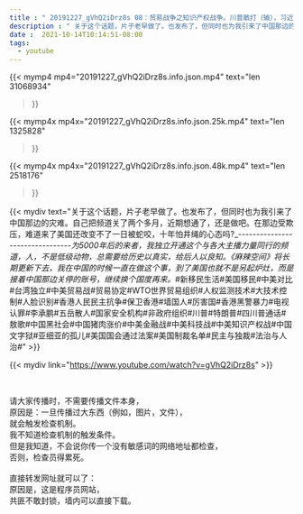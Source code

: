 ```yaml
---
title : " 20191227_gVhQ2iDrz8s 08：贸易战争之知识产权战争。川普散打（输），习近平太极（胜）。#中美贸易战#贸易差#贸易战争#川普 "
description : " 关于这个话题，片子老早做了。也发布了，但同时也为我引来了中国那边的灾难。自己把频道关了两个多月，近期想通了，还是做吧。在那边受欺压，难道来了美国还改变不了一日被蛇咬，十年怕井绳的心态吗?_--------------------------------_为5000年后的来者，我独立开通这个与各大主播力量同行的频道，人，不是低级动物，总需要给历史以真实，给后人以良知。《麻辣空间》将长期更新下去，我在中国的时候一直在做这个事，到了美国也就不是另起炉灶，而是接着中国那边关停的账号，继续换个国度再来。_#新移民生活#美国移民#中美对比#台湾独立#中美贸易战#贸易协定#WTO世界贸易组织#人权监测技术#大技术控制#人脸识别#香港人民民主抗争#保卫香港#墙国人#厉害国#香港黑警暴力#电视认罪#李承鹏#五岳散人#国家安全机构#非政府组织#川普#特朗普#四川普通话#敖歌#中国黑社会#中国猪肉涨价#中美金融战#中美科技战#中美知识产权战#中国文字狱#亚细亚的孤儿#美国国会通过法案#美国制裁名单#民主与独裁#法治与人治# "
date :  2021-10-14T10:14:51-08:00
tags:
  - youtube
---
```


{{< mymp4 mp4="20191227_gVhQ2iDrz8s.info.json.mp4" 
text="len 31068934"
>}}

{{< mymp4x  mp4x="20191227_gVhQ2iDrz8s.info.json.25k.mp4"
text="len 1325828"
>}}

{{< mymp4x  mp4x="20191227_gVhQ2iDrz8s.info.json.48k.mp4"
text="len 2518176"
>}}


{{< mydiv text="关于这个话题，片子老早做了。也发布了，但同时也为我引来了中国那边的灾难。自己把频道关了两个多月，近期想通了，还是做吧。在那边受欺压，难道来了美国还改变不了一日被蛇咬，十年怕井绳的心态吗?_--------------------------------_为5000年后的来者，我独立开通这个与各大主播力量同行的频道，人，不是低级动物，总需要给历史以真实，给后人以良知。《麻辣空间》将长期更新下去，我在中国的时候一直在做这个事，到了美国也就不是另起炉灶，而是接着中国那边关停的账号，继续换个国度再来。_#新移民生活#美国移民#中美对比#台湾独立#中美贸易战#贸易协定#WTO世界贸易组织#人权监测技术#大技术控制#人脸识别#香港人民民主抗争#保卫香港#墙国人#厉害国#香港黑警暴力#电视认罪#李承鹏#五岳散人#国家安全机构#非政府组织#川普#特朗普#四川普通话#敖歌#中国黑社会#中国猪肉涨价#中美金融战#中美科技战#中美知识产权战#中国文字狱#亚细亚的孤儿#美国国会通过法案#美国制裁名单#民主与独裁#法治与人治#" >}}
<br>

{{< mydiv link="https://www.youtube.com/watch?v=gVhQ2iDrz8s" >}}


<br>

请大家传播时，不需要传播文件本身，<br>
原因是：一旦传播过大东西（例如，图片，文件），<br>
就会触发检查机制。<br>
我不知道检查机制的触发条件。<br>
但是我知道，不会说你传一个没有敏感词的网络地址都检查，<br>
否则，检查员得累死。<br><br>
直接转发网址就可以了：<br>
原因是，这是程序员网站，<br>
共匪不敢封锁，墙内可以直接下载。


